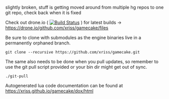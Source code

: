 
slightly broken, stuff is getting moved around from multiple hg repos 
to one git repo, check back when it is fixed


Check out drone.io ( [![Build Status](https://drone.io/github.com/xriss/gamecake/status.png)](https://drone.io/github.com/xriss/gamecake/latest) ) for latest builds -> https://drone.io/github.com/xriss/gamecake/files


Be sure to clone with submodules as the engine binaries live in a 
permanently orphaned branch.

	git clone --recursive https://github.com/xriss/gamecake.git

The same also needs to be done when you pull updates, so remember to 
use the git pull script provided or your bin dir might get out of sync.

	./git-pull


Autogenerated lua code documentation can be found at https://xriss.github.io/gamecake/dox/html


